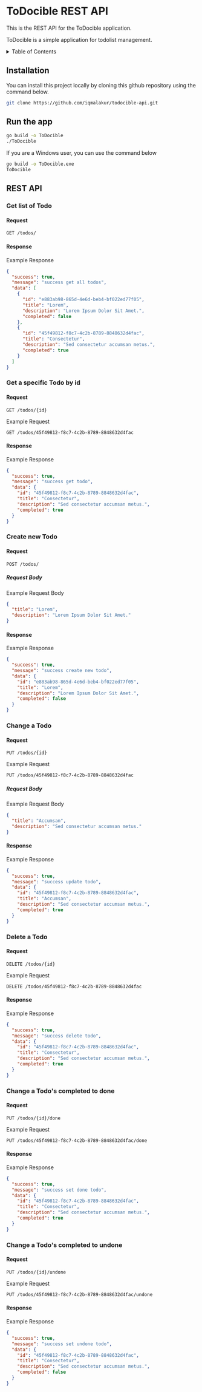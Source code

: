 # ToDocible REST API

This is the REST API for the ToDocible application.

ToDocible is a simple application for todolist management.

<details>
<summary>Table of Contents</summary>

- [Installation](#installation)
- [Run the app](#run-the-app)
- [REST API](#rest-api)
  - [Get list of Todo](#get-list-of-todo)
  - [Get a specific Todo by id](#get-a-specific-todo-by-id)
  - [Create new Todo](#create-new-todo)
  - [Change a Todo](#change-a-todo)
  - [Delete a Todo](#delete-a-todo)
  - [Change a Todo's completed to done](#change-a-todos-completed-to-done)
  - [Change a Todo's completed to undone](#change-a-todos-completed-to-undone)

</details>

## Installation

You can install this project locally by cloning this github repository using the command below.

```bash
git clone https://github.com/iqmalakur/todocible-api.git
```

## Run the app

```bash
go build -o ToDocible
./ToDocible
```

If you are a Windows user, you can use the command below

```bash
go build -o ToDocible.exe
ToDocible
```

## REST API

### Get list of Todo

#### Request

`GET /todos/`

#### Response

Example Response

```json
{
  "success": true,
  "message": "success get all todos",
  "data": [
    {
      "id": "e883ab98-865d-4e6d-beb4-bf022ed77f05",
      "title": "Lorem",
      "description": "Lorem Ipsum Dolor Sit Amet.",
      "completed": false
    },
    {
      "id": "45f49812-f8c7-4c2b-8789-8848632d4fac",
      "title": "Consectetur",
      "description": "Sed consectetur accumsan metus.",
      "completed": true
    }
  ]
}
```

### Get a specific Todo by id

#### Request

`GET /todos/{id}`

Example Request

`GET /todos/45f49812-f8c7-4c2b-8789-8848632d4fac`

#### Response

Example Response

```json
{
  "success": true,
  "message": "success get todo",
  "data": {
    "id": "45f49812-f8c7-4c2b-8789-8848632d4fac",
    "title": "Consectetur",
    "description": "Sed consectetur accumsan metus.",
    "completed": true
  }
}
```

### Create new Todo

#### Request

`POST /todos/`

##### Request Body

Example Request Body

```json
{
  "title": "Lorem",
  "description": "Lorem Ipsum Dolor Sit Amet."
}
```

#### Response

Example Response

```json
{
  "success": true,
  "message": "success create new todo",
  "data": {
    "id": "e883ab98-865d-4e6d-beb4-bf022ed77f05",
    "title": "Lorem",
    "description": "Lorem Ipsum Dolor Sit Amet.",
    "completed": false
  }
}
```

### Change a Todo

#### Request

`PUT /todos/{id}`

Example Request

`PUT /todos/45f49812-f8c7-4c2b-8789-8848632d4fac`

##### Request Body

Example Request Body

```json
{
  "title": "Accumsan",
  "description": "Sed consectetur accumsan metus."
}
```

#### Response

Example Response

```json
{
  "success": true,
  "message": "success update todo",
  "data": {
    "id": "45f49812-f8c7-4c2b-8789-8848632d4fac",
    "title": "Accumsan",
    "description": "Sed consectetur accumsan metus.",
    "completed": true
  }
}
```

### Delete a Todo

#### Request

`DELETE /todos/{id}`

Example Request

`DELETE /todos/45f49812-f8c7-4c2b-8789-8848632d4fac`

#### Response

Example Response

```json
{
  "success": true,
  "message": "success delete todo",
  "data": {
    "id": "45f49812-f8c7-4c2b-8789-8848632d4fac",
    "title": "Consectetur",
    "description": "Sed consectetur accumsan metus.",
    "completed": true
  }
}
```

### Change a Todo's completed to done

#### Request

`PUT /todos/{id}/done`

Example Request

`PUT /todos/45f49812-f8c7-4c2b-8789-8848632d4fac/done`

#### Response

Example Response

```json
{
  "success": true,
  "message": "success set done todo",
  "data": {
    "id": "45f49812-f8c7-4c2b-8789-8848632d4fac",
    "title": "Consectetur",
    "description": "Sed consectetur accumsan metus.",
    "completed": true
  }
}
```

### Change a Todo's completed to undone

#### Request

`PUT /todos/{id}/undone`

Example Request

`PUT /todos/45f49812-f8c7-4c2b-8789-8848632d4fac/undone`

#### Response

Example Response

```json
{
  "success": true,
  "message": "success set undone todo",
  "data": {
    "id": "45f49812-f8c7-4c2b-8789-8848632d4fac",
    "title": "Consectetur",
    "description": "Sed consectetur accumsan metus.",
    "completed": false
  }
}
```
